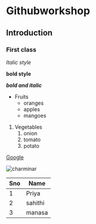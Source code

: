 # Githubworkshop
## Introduction
### First class
*Italic style*

**bold style**

***bold and italic***

* Fruits
  * oranges
  * apples
  * mangoes

1. Vegetables
    1. onion
    2. tomato
    3. potato

[Google](https://www.google.com/)

![charminar](https://cdn.theculturetrip.com/wp-content/uploads/2016/06/24498998325_f451c67aae_o.jpg)

Sno|Name
----|----
1|Priya
2|sahithi
3|manasa


